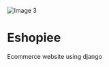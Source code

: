 ![Image 3](https://user-images.githubusercontent.com/79126358/123900209-47e58000-d986-11eb-87ea-e210cf18f4cd.png)
# Eshopiee
 Ecommerce website using django
